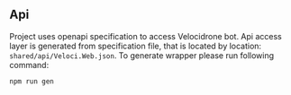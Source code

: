 ## Api
Project uses openapi specification to access Velocidrone bot. Api access layer is generated from specification file, that is located by location: `shared/api/Veloci.Web.json`.
To generate wrapper please run following command:

```bash
npm run gen
```